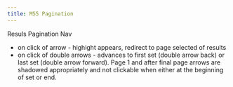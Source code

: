 ```yaml
---
title: M55 Pagination
---
```


Resuls Pagination Nav

- on click of arrow - highight appears, redirect to page selected of results
- on click of double arrows - advances to first set (double arrow back) or last set (double arrow forward).  Page 1 and after final page arrows are shadowed appropriately and not clickable when either at the beginning of set or end.
